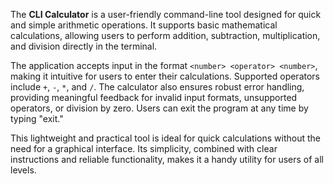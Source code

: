 The **CLI Calculator** is a user-friendly command-line tool designed for quick and simple arithmetic operations. It supports basic mathematical calculations, allowing users to perform addition, subtraction, multiplication, and division directly in the terminal. 

The application accepts input in the format `<number> <operator> <number>`, making it intuitive for users to enter their calculations. Supported operators include `+`, `-`, `*`, and `/`. The calculator also ensures robust error handling, providing meaningful feedback for invalid input formats, unsupported operators, or division by zero. Users can exit the program at any time by typing "exit."

This lightweight and practical tool is ideal for quick calculations without the need for a graphical interface. Its simplicity, combined with clear instructions and reliable functionality, makes it a handy utility for users of all levels.
